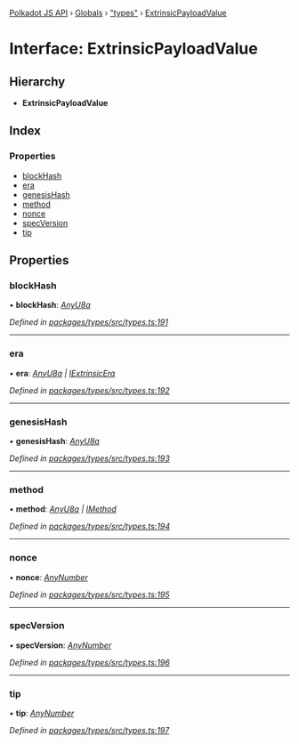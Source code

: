 [Polkadot JS API](../README.md) › [Globals](../globals.md) › ["types"](../modules/_types_.md) › [ExtrinsicPayloadValue](_types_.extrinsicpayloadvalue.md)

# Interface: ExtrinsicPayloadValue

## Hierarchy

* **ExtrinsicPayloadValue**

## Index

### Properties

* [blockHash](_types_.extrinsicpayloadvalue.md#blockhash)
* [era](_types_.extrinsicpayloadvalue.md#era)
* [genesisHash](_types_.extrinsicpayloadvalue.md#genesishash)
* [method](_types_.extrinsicpayloadvalue.md#method)
* [nonce](_types_.extrinsicpayloadvalue.md#nonce)
* [specVersion](_types_.extrinsicpayloadvalue.md#specversion)
* [tip](_types_.extrinsicpayloadvalue.md#tip)

## Properties

###  blockHash

• **blockHash**: *[AnyU8a](../modules/_types_.md#anyu8a)*

*Defined in [packages/types/src/types.ts:191](https://github.com/polkadot-js/api/blob/b440c9b0ea/packages/types/src/types.ts#L191)*

___

###  era

• **era**: *[AnyU8a](../modules/_types_.md#anyu8a) | [IExtrinsicEra](_types_.iextrinsicera.md)*

*Defined in [packages/types/src/types.ts:192](https://github.com/polkadot-js/api/blob/b440c9b0ea/packages/types/src/types.ts#L192)*

___

###  genesisHash

• **genesisHash**: *[AnyU8a](../modules/_types_.md#anyu8a)*

*Defined in [packages/types/src/types.ts:193](https://github.com/polkadot-js/api/blob/b440c9b0ea/packages/types/src/types.ts#L193)*

___

###  method

• **method**: *[AnyU8a](../modules/_types_.md#anyu8a) | [IMethod](_types_.imethod.md)*

*Defined in [packages/types/src/types.ts:194](https://github.com/polkadot-js/api/blob/b440c9b0ea/packages/types/src/types.ts#L194)*

___

###  nonce

• **nonce**: *[AnyNumber](../modules/_types_.md#anynumber)*

*Defined in [packages/types/src/types.ts:195](https://github.com/polkadot-js/api/blob/b440c9b0ea/packages/types/src/types.ts#L195)*

___

###  specVersion

• **specVersion**: *[AnyNumber](../modules/_types_.md#anynumber)*

*Defined in [packages/types/src/types.ts:196](https://github.com/polkadot-js/api/blob/b440c9b0ea/packages/types/src/types.ts#L196)*

___

###  tip

• **tip**: *[AnyNumber](../modules/_types_.md#anynumber)*

*Defined in [packages/types/src/types.ts:197](https://github.com/polkadot-js/api/blob/b440c9b0ea/packages/types/src/types.ts#L197)*
